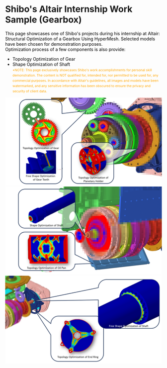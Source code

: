 # Shibo's Altair Internship Work Sample (Gearbox)
<span style="color:black"> This page showcases one of Shibo's projects during his internship at Altair: Structural Optimization of a Gearbox Using HyperMesh. Selected models have been chosen for demonstration purposes.</span><br>
<span style="color:black"> Optimization process of a few components is also provide:</span><br>
- <span style="color:black"> Topology Optimization of Gear</span><br>
- <span style="color:black"> Shape Optimization of Shaft</span><br>
<span style="font-size:0.75em; color:orange">*NOTE: This page exclusively showcases Shibo's work accomplishments for personal skill demonstration.
The content is NOT qualified for, intended for, nor permitted to be used for, any commercial purposes. In accordance with Altair's guidelines, all images and models have been watermarked, and any sensitive information has been obscured to ensure the privacy and security of client data. </span>
<img src="Gear_Showcase_1.png">
<img src="Gear_Showcase_2.png">
<img src="Gear_Showcase_3.png">
